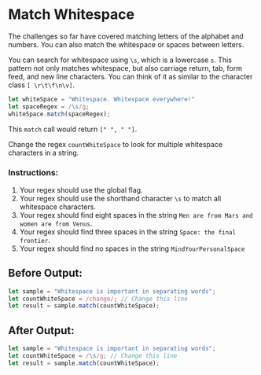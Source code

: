 # Match Whitespace

The challenges so far have covered matching letters of the alphabet and numbers. You can also match the whitespace or spaces between letters.

You can search for whitespace using `\s`, which is a lowercase `s`. This pattern not only matches whitespace, but also carriage return, tab, form feed, and new line characters. You can think of it as similar to the character class `[ \r\t\f\n\v]`.

```javascript
let whiteSpace = "Whitespace. Whitespace everywhere!"
let spaceRegex = /\s/g;
whiteSpace.match(spaceRegex);
```

This `match` call would return `[" ", " "]`.

Change the regex `countWhiteSpace` to look for multiple whitespace characters in a string.

### Instructions:
1. Your regex should use the global flag.
2. Your regex should use the shorthand character `\s` to match all whitespace characters.
3. Your regex should find eight spaces in the string `Men are from Mars and women are from Venus`.
4. Your regex should find three spaces in the string `Space: the final frontier`.
5. Your regex should find no spaces in the string `MindYourPersonalSpace`

## Before Output:
```javascript
let sample = "Whitespace is important in separating words";
let countWhiteSpace = /change/; // Change this line
let result = sample.match(countWhiteSpace);
```

## After Output:
```javascript
let sample = "Whitespace is important in separating words";
let countWhiteSpace = /\s/g; // Change this line
let result = sample.match(countWhiteSpace);
```